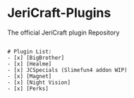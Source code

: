 # JeriCraft-Plugins

The official JeriCraft plugin Repository

```

# Plugin List:
- [x] [BigBrother]
- [x] [Healme]
- [x] JCSpecials (Slimefun4 addon WIP)
- [x] [Magnet]
- [x] [Night Vision]
- [x] [Perks]